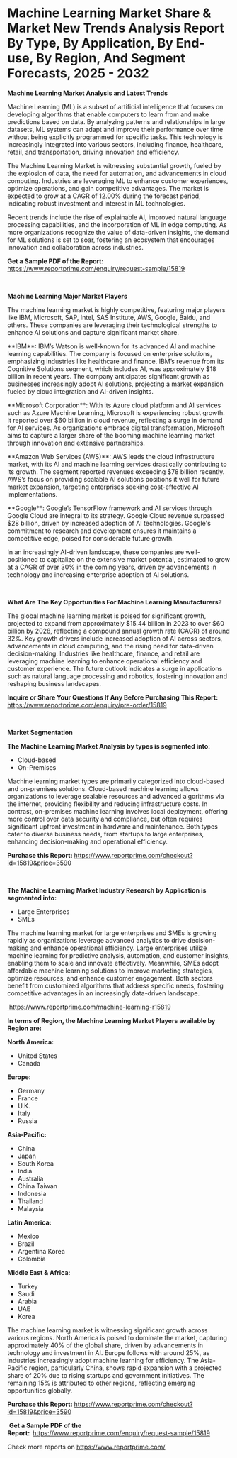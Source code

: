 <p><h1>Machine Learning Market Share & Market New Trends Analysis Report By Type, By Application, By End-use, By Region, And Segment Forecasts, 2025 - 2032</h1></p><p><strong>Machine Learning Market Analysis and Latest Trends</strong></p>
<p><p>Machine Learning (ML) is a subset of artificial intelligence that focuses on developing algorithms that enable computers to learn from and make predictions based on data. By analyzing patterns and relationships in large datasets, ML systems can adapt and improve their performance over time without being explicitly programmed for specific tasks. This technology is increasingly integrated into various sectors, including finance, healthcare, retail, and transportation, driving innovation and efficiency.</p><p>The Machine Learning Market is witnessing substantial growth, fueled by the explosion of data, the need for automation, and advancements in cloud computing. Industries are leveraging ML to enhance customer experiences, optimize operations, and gain competitive advantages. The market is expected to grow at a CAGR of 12.00% during the forecast period, indicating robust investment and interest in ML technologies. </p><p>Recent trends include the rise of explainable AI, improved natural language processing capabilities, and the incorporation of ML in edge computing. As more organizations recognize the value of data-driven insights, the demand for ML solutions is set to soar, fostering an ecosystem that encourages innovation and collaboration across industries.</p></p>
<p><strong>Get a Sample PDF of the Report:&nbsp;</strong> <a href="https://www.reportprime.com/enquiry/request-sample/15819?utm_campaign=1581&utm_medium=2&utm_source=Github&utm_content=ia&utm_term=20032025&utm_id=machine-learning">https://www.reportprime.com/enquiry/request-sample/15819</a></p>
<p>&nbsp;</p>
<p><strong>Machine Learning Major Market Players</strong></p>
<p><p>The machine learning market is highly competitive, featuring major players like IBM, Microsoft, SAP, Intel, SAS Institute, AWS, Google, Baidu, and others. These companies are leveraging their technological strengths to enhance AI solutions and capture significant market share.</p><p>**IBM**: IBM’s Watson is well-known for its advanced AI and machine learning capabilities. The company is focused on enterprise solutions, emphasizing industries like healthcare and finance. IBM’s revenue from its Cognitive Solutions segment, which includes AI, was approximately $18 billion in recent years. The company anticipates significant growth as businesses increasingly adopt AI solutions, projecting a market expansion fueled by cloud integration and AI-driven insights.</p><p>**Microsoft Corporation**: With its Azure cloud platform and AI services such as Azure Machine Learning, Microsoft is experiencing robust growth. It reported over $60 billion in cloud revenue, reflecting a surge in demand for AI services. As organizations embrace digital transformation, Microsoft aims to capture a larger share of the booming machine learning market through innovation and extensive partnerships.</p><p>**Amazon Web Services (AWS)**: AWS leads the cloud infrastructure market, with its AI and machine learning services drastically contributing to its growth. The segment reported revenues exceeding $78 billion recently. AWS’s focus on providing scalable AI solutions positions it well for future market expansion, targeting enterprises seeking cost-effective AI implementations.</p><p>**Google**: Google’s TensorFlow framework and AI services through Google Cloud are integral to its strategy. Google Cloud revenue surpassed $28 billion, driven by increased adoption of AI technologies. Google's commitment to research and development ensures it maintains a competitive edge, poised for considerable future growth.</p><p>In an increasingly AI-driven landscape, these companies are well-positioned to capitalize on the extensive market potential, estimated to grow at a CAGR of over 30% in the coming years, driven by advancements in technology and increasing enterprise adoption of AI solutions.</p></p>
<p>&nbsp;</p>
<p><strong>What Are The Key Opportunities For Machine Learning Manufacturers?</strong></p>
<p><p>The global machine learning market is poised for significant growth, projected to expand from approximately $15.44 billion in 2023 to over $60 billion by 2028, reflecting a compound annual growth rate (CAGR) of around 32%. Key growth drivers include increased adoption of AI across sectors, advancements in cloud computing, and the rising need for data-driven decision-making. Industries like healthcare, finance, and retail are leveraging machine learning to enhance operational efficiency and customer experience. The future outlook indicates a surge in applications such as natural language processing and robotics, fostering innovation and reshaping business landscapes.</p></p>
<p><strong>Inquire or Share Your Questions If Any Before Purchasing This Report:</strong> <a href="https://www.reportprime.com/enquiry/pre-order/15819?utm_campaign=1581&utm_medium=2&utm_source=Github&utm_content=ia&utm_term=20032025&utm_id=machine-learning">https://www.reportprime.com/enquiry/pre-order/15819</a></p>
<p>&nbsp;</p>
<p><strong>Market Segmentation</strong></p>
<p><strong>The Machine Learning Market Analysis by types is segmented into:</strong></p>
<p><ul><li>Cloud-based</li><li>On-Premises</li></ul></p>
<p><p>Machine learning market types are primarily categorized into cloud-based and on-premises solutions. Cloud-based machine learning allows organizations to leverage scalable resources and advanced algorithms via the internet, providing flexibility and reducing infrastructure costs. In contrast, on-premises machine learning involves local deployment, offering more control over data security and compliance, but often requires significant upfront investment in hardware and maintenance. Both types cater to diverse business needs, from startups to large enterprises, enhancing decision-making and operational efficiency.</p></p>
<p><strong>Purchase this Report:&nbsp;</strong><a href="https://www.reportprime.com/checkout?id=15819&price=3590&utm_campaign=1581&utm_medium=2&utm_source=Github&utm_content=ia&utm_term=20032025&utm_id=machine-learning">https://www.reportprime.com/checkout?id=15819&price=3590</a></p>
<p>&nbsp;</p>
<p><strong>The Machine Learning Market Industry Research by Application is segmented into:</strong></p>
<p><ul><li>Large Enterprises</li><li>SMEs</li></ul></p>
<p><p>The machine learning market for large enterprises and SMEs is growing rapidly as organizations leverage advanced analytics to drive decision-making and enhance operational efficiency. Large enterprises utilize machine learning for predictive analysis, automation, and customer insights, enabling them to scale and innovate effectively. Meanwhile, SMEs adopt affordable machine learning solutions to improve marketing strategies, optimize resources, and enhance customer engagement. Both sectors benefit from customized algorithms that address specific needs, fostering competitive advantages in an increasingly data-driven landscape.</p></p>
<p><a href="https://www.reportprime.com/machine-learning-r15819?utm_campaign=1581&utm_medium=2&utm_source=Github&utm_content=ia&utm_term=20032025&utm_id=machine-learning">&nbsp;https://www.reportprime.com/machine-learning-r15819</a></p>
<p><strong>In terms of Region, the Machine Learning Market Players available by Region are:</strong></p>
<p>
    <p> <strong> North America: </strong>
        <ul>
            <li>United States</li>
            <li>Canada</li>
        </ul>
        </p> 
    <p> <strong> Europe: </strong>
        <ul>
            <li>Germany</li>
            <li>France</li>
            <li>U.K.</li>
            <li>Italy</li>
            <li>Russia</li>
        </ul>
        </p> 
    <p> <strong> Asia-Pacific: </strong>
        <ul>
            <li>China</li>
            <li>Japan</li>
            <li>South Korea</li>
            <li>India</li>
            <li>Australia</li>
            <li>China Taiwan</li>
            <li>Indonesia</li>
            <li>Thailand</li>
            <li>Malaysia</li>
        </ul>
        </p> 
    <p> <strong> Latin America: </strong>
        <ul>
            <li>Mexico</li>
            <li>Brazil</li>
            <li>Argentina Korea</li>
            <li>Colombia</li>
        </ul>
        </p> 
    <p> <strong> Middle East & Africa: </strong>
        <ul>
            <li>Turkey</li>
            <li>Saudi</li>
            <li>Arabia</li>
            <li>UAE</li>
            <li>Korea</li>
        </ul>
    </p>
    </p>
<p><p>The machine learning market is witnessing significant growth across various regions. North America is poised to dominate the market, capturing approximately 40% of the global share, driven by advancements in technology and investment in AI. Europe follows with around 25%, as industries increasingly adopt machine learning for efficiency. The Asia-Pacific region, particularly China, shows rapid expansion with a projected share of 20% due to rising startups and government initiatives. The remaining 15% is attributed to other regions, reflecting emerging opportunities globally.</p></p>
<p><strong>Purchase this Report: </strong><a href="https://www.reportprime.com/checkout?id=15819&price=3590&utm_campaign=1581&utm_medium=2&utm_source=Github&utm_content=ia&utm_term=20032025&utm_id=machine-learning">https://www.reportprime.com/checkout?id=15819&price=3590</a></p>
<p>&nbsp;<strong>Get a Sample PDF of the Report:&nbsp;&nbsp;</strong><a href="https://www.reportprime.com/enquiry/request-sample/15819?utm_campaign=1581&utm_medium=2&utm_source=Github&utm_content=ia&utm_term=20032025&utm_id=machine-learning">https://www.reportprime.com/enquiry/request-sample/15819</a></p>
<p><strong></strong></p>
<p>Check more reports on <a href="https://www.reportprime.com/?utm_campaign=1581&utm_medium=2&utm_source=Github&utm_content=ia&utm_term=20032025&utm_id=machine-learning">https://www.reportprime.com/</a></p>